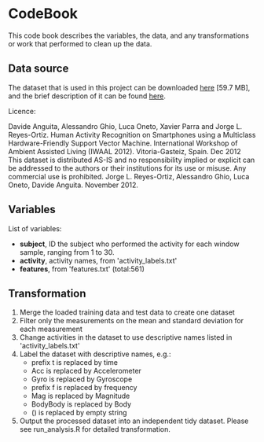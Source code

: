 # CodeBook
This code book describes the variables, the data, and any transformations or work that performed to clean up the data. 

## Data source
The dataset that is used in this project can be downloaded [here](https://d396qusza40orc.cloudfront.net/getdata%2Fprojectfiles%2FUCI%20HAR%20Dataset.zip) [59.7 MB], and the brief description of it can be found [here](http://archive.ics.uci.edu/ml/datasets/Human+Activity+Recognition+Using+Smartphones). 

Licence:

Davide Anguita, Alessandro Ghio, Luca Oneto, Xavier Parra and Jorge L. Reyes-Ortiz. Human Activity Recognition on Smartphones using a Multiclass Hardware-Friendly Support Vector Machine. International Workshop of Ambient Assisted Living (IWAAL 2012). Vitoria-Gasteiz, Spain. Dec 2012
This dataset is distributed AS-IS and no responsibility implied or explicit can be addressed to the authors or their institutions for its use or misuse. Any commercial use is prohibited.
Jorge L. Reyes-Ortiz, Alessandro Ghio, Luca Oneto, Davide Anguita. November 2012.

## Variables
List of variables:
* **subject**, ID the subject who performed the activity for each window sample, ranging from 1 to 30.
* **activity**, activity names, from 'activity_labels.txt'
* **features**, from 'features.txt' (total:561)    

## Transformation
1. Merge the loaded training data and test data to create one dataset
2. Filter only the measurements on the mean and standard deviation for each measurement
3. Change activities in the dataset to use descriptive names listed in 'activity_labels.txt'
4. Label the dataset with descriptive names, e.g.:
   * prefix t is replaced by time
   * Acc is replaced by Accelerometer
   * Gyro is replaced by Gyroscope
   * prefix f is replaced by frequency
   * Mag is replaced by Magnitude
   * BodyBody is replaced by Body
   * () is replaced by empty string
5. Output the processed dataset into an independent tidy dataset.
Please see run_analysis.R for detailed transformation.


